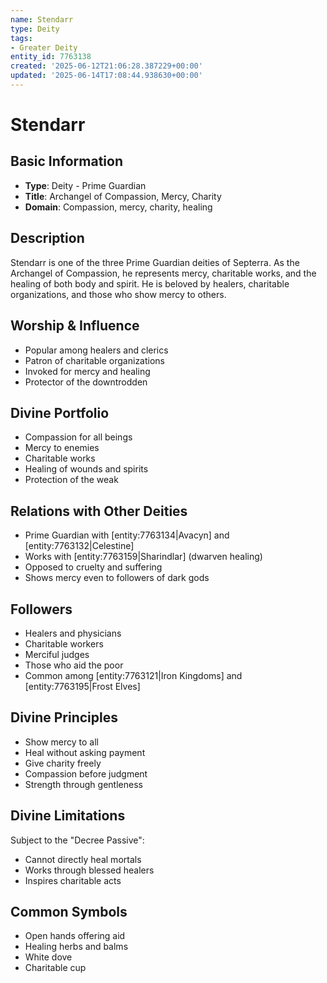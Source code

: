 ```yaml
---
name: Stendarr
type: Deity
tags:
- Greater Deity
entity_id: 7763138
created: '2025-06-12T21:06:28.387229+00:00'
updated: '2025-06-14T17:08:44.938630+00:00'
---
```


# Stendarr

## Basic Information
- **Type**: Deity - Prime Guardian
- **Title**: Archangel of Compassion, Mercy, Charity
- **Domain**: Compassion, mercy, charity, healing

## Description
Stendarr is one of the three Prime Guardian deities of Septerra. As the Archangel of Compassion, he represents mercy, charitable works, and the healing of both body and spirit. He is beloved by healers, charitable organizations, and those who show mercy to others.

## Worship & Influence
- Popular among healers and clerics
- Patron of charitable organizations
- Invoked for mercy and healing
- Protector of the downtrodden

## Divine Portfolio
- Compassion for all beings
- Mercy to enemies
- Charitable works
- Healing of wounds and spirits
- Protection of the weak

## Relations with Other Deities
- Prime Guardian with [entity:7763134|Avacyn] and [entity:7763132|Celestine]
- Works with [entity:7763159|Sharindlar] (dwarven healing)
- Opposed to cruelty and suffering
- Shows mercy even to followers of dark gods

## Followers
- Healers and physicians
- Charitable workers
- Merciful judges
- Those who aid the poor
- Common among [entity:7763121|Iron Kingdoms] and [entity:7763195|Frost Elves]

## Divine Principles
- Show mercy to all
- Heal without asking payment
- Give charity freely
- Compassion before judgment
- Strength through gentleness

## Divine Limitations
Subject to the "Decree Passive":
- Cannot directly heal mortals
- Works through blessed healers
- Inspires charitable acts

## Common Symbols
- Open hands offering aid
- Healing herbs and balms
- White dove
- Charitable cup